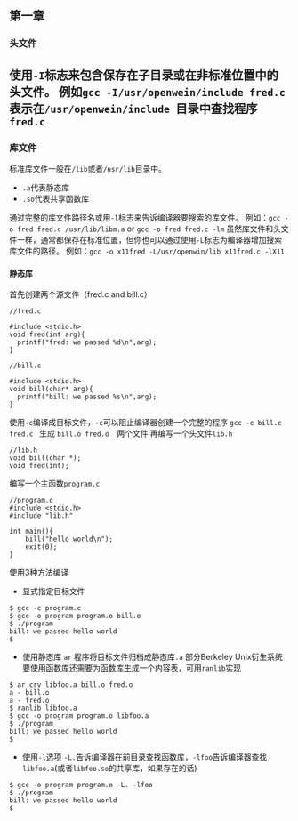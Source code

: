 ## 第一章
### 头文件
使用```-I```标志来包含保存在子目录或在非标准位置中的头文件。
例如``` gcc -I/usr/openwein/include fred.c ```表示在```/usr/openwein/include ```目录中查找程序``` fred.c ```
---
### 库文件
标准库文件一般在```/lib```或者```/usr/lib```目录中。
- ```.a```代表静态库
- ```.so```代表共享函数库

通过完整的库文件路径名或用```-l```标志来告诉编译器要搜索的库文件。
例如：```gcc -o fred fred.c /usr/lib/libm.a``` or ```gcc -o fred fred.c -lm```
虽然库文件和头文件一样，通常都保存在标准位置，但你也可以通过使用```-L```标志为编译器增加搜索库文件的路径。
例如：```gcc -o x11fred -L/usr/openwin/lib x11fred.c -lX11 ``` 
#### 静态库
首先创建两个源文件（fred.c and bill.c）

```
//fred.c

#include <stdio.h>
void fred(int arg){
  printf("fred: we passed %d\n",arg);
}

//bill.c

#include <stdio.h>
void bill(char* arg){
  printf("bill: we passed %s\n",arg);
}
```
使用```-c```编译成目标文件，```-c```可以阻止编译器创建一个完整的程序
```gcc -c bill.c fred.c ``` 生成 ```bill.o fred.o  ```两个文件
再编写一个头文件```lib.h```
```
//lib.h
void bill(char *);
void fred(int);
```
编写一个主函数```program.c```
```
//program.c
#include <stdio.h>
#include "lib.h"

int main(){
    bill("hello world\n");
    exit(0);
}
```
使用3种方法编译
- 显式指定目标文件
```
$ gcc -c program.c
$ gcc -o program program.o bill.o
$ ./program 
bill: we passed hello world
$
```
- 使用静态库 ```ar``` 程序将目标文件归档成静态库```.a``` 部分Berkeley Unix衍生系统要使用函数库还需要为函数库生成一个内容表，可用```ranlib```实现
```
$ ar crv libfoo.a bill.o fred.o
a - bill.o
a - fred.o
$ ranlib libfoo.a
$ gcc -o program program.o libfoo.a 
$ ./program 
bill: we passed hello world
$
```
- 使用```-l```选项 ```-L.```告诉编译器在前目录查找函数库，```-lfoo```告诉编译器查找```libfoo.a```(或者```libfoo.so```的共享库，如果存在的话)
```
$ gcc -o program program.o -L. -lfoo
$ ./program 
bill: we passed hello world
$
```
